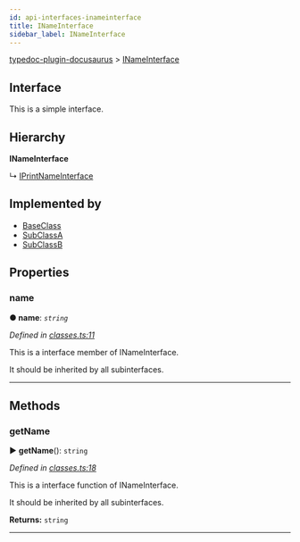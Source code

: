 ```yaml
---
id: api-interfaces-inameinterface
title: INameInterface
sidebar_label: INameInterface
---
```


[typedoc-plugin-docusaurus](api-readme.md) > [INameInterface](api-interfaces-inameinterface.md)



## Interface


This is a simple interface.

## Hierarchy

**INameInterface**

↳  [IPrintNameInterface](api-interfaces-iprintnameinterface.md)








## Implemented by

* [BaseClass](api-classes-baseclass.md)
* [SubClassA](api-classes-subclassa.md)
* [SubClassB](api-classes-subclassb.md)


## Properties


###  name

**●  name**:  *`string`* 

*Defined in [classes.ts:11](https://bitbucket.org/owner/repository_name/src/master/src/classes.ts?fileviewer&amp;#x3D;file-view-default#classes.ts-11)*



This is a interface member of INameInterface.

It should be inherited by all subinterfaces.




___


## Methods


###  getName

► **getName**(): `string`



*Defined in [classes.ts:18](https://bitbucket.org/owner/repository_name/src/master/src/classes.ts?fileviewer&amp;#x3D;file-view-default#classes.ts-18)*



This is a interface function of INameInterface.

It should be inherited by all subinterfaces.




**Returns:** `string`





___


